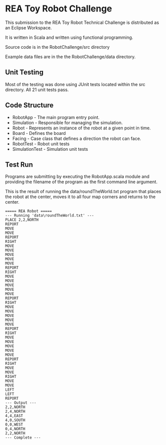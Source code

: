 # REA Toy Robot Challenge

This submission to the REA Toy Robot Technical Challenge is distributed as an Eclipse Workspace.

It is written in Scala and written using functional programming.

Source code is in the RobotChallenge/src directory

Example data files are in the the RobotChallenge/data directory.

## Unit Testing

Most of the testing was done using JUnit tests located within the src directory. All 21 unit tests pass.

## Code Structure

+ RobotApp - The main program entry point.
+ Simulation - Responsible for managing the simulation.
+ Robot - Represents an instance of the robot at a given point in time.
+ Board - Defines the board
+ Facing - Case class that defines a direction the robot can face.
+ RobotTest - Robot unit tests
+ SimulationTest - Simulation unit tests

## Test Run

Programs are submitting by executing the RobotApp.scala module and providing the filename of the program as the first
command line argument.

This is the result of running the data/roundTheWorld.txt program that places the robot at the center, moves it
to all four map corners and returns to the center.

~~~~
===== REA Robot =====
--- Running 'data\roundTheWorld.txt' ---
PLACE 2,2,NORTH
REPORT
MOVE
MOVE
REPORT
RIGHT
MOVE
MOVE
MOVE
MOVE
MOVE
REPORT
RIGHT
MOVE
MOVE
MOVE
MOVE
MOVE
REPORT
RIGHT
MOVE
MOVE
MOVE
MOVE
MOVE
REPORT
RIGHT
MOVE
MOVE
MOVE
MOVE
MOVE
REPORT
RIGHT
MOVE
MOVE
RIGHT
MOVE
MOVE
LEFT
LEFT
REPORT
--- Output ---
2,2,NORTH
2,4,NORTH
4,4,EAST
4,0,SOUTH
0,0,WEST
0,4,NORTH
2,2,NORTH
--- Complete ---
~~~~

